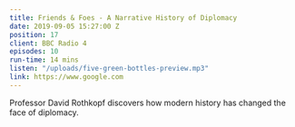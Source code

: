 ```yaml
---
title: Friends & Foes - A Narrative History of Diplomacy
date: 2019-09-05 15:27:00 Z
position: 17
client: BBC Radio 4
episodes: 10
run-time: 14 mins
listen: "/uploads/five-green-bottles-preview.mp3"
link: https://www.google.com
---
```


Professor David Rothkopf discovers how modern history has changed the face of diplomacy.